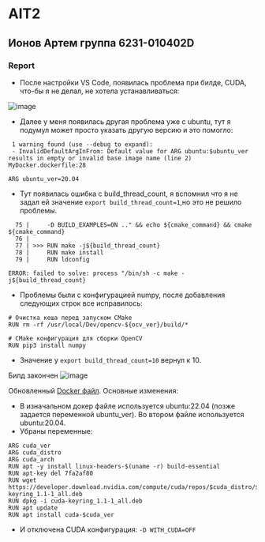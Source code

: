 # AIT2

## Ионов Артем группа 6231-010402D

### Report

- После настройки VS Code, появилась проблема при билде, CUDA, что-бы я не делал, не хотела устанавливаться:

![image](https://github.com/user-attachments/assets/77226828-6519-4701-8fa3-f46de08591da)

- Далее у меня появилась другая проблема уже с ubuntu, тут я подумул может просто указать другую версию и это помогло:

```
 1 warning found (use --debug to expand):
 - InvalidDefaultArgInFrom: Default value for ARG ubuntu:$ubuntu_ver results in empty or invalid base image name (line 2)
MyDocker.dockerfile:28
```

``ARG ubuntu_ver=20.04``

- Тут появилась ошибка с build_thread_count, я вспомнил что я не задал ей значение ``export build_thread_count=1``,но это не решило проблемы.
```
  75 |     -D BUILD_EXAMPLES=ON .." && echo ${cmake_command} && cmake ${cmake_command}
  76 |     
  77 | >>> RUN make -j${build_thread_count}
  78 |     RUN make install
  79 |     RUN ldconfig

ERROR: failed to solve: process "/bin/sh -c make -j${build_thread_count}
```

- Проблемы были с конфигурацией numpy, после добавления следующих строк все исправилось:

```
# Очистка кеша перед запуском CMake
RUN rm -rf /usr/local/Dev/opencv-${ocv_ver}/build/*

# CMake конфигурация для сборки OpenCV
RUN pip3 install numpy
```

- Значение у ``export build_thread_count=10`` вернул к 10.

Билд закончен
![image](https://github.com/user-attachments/assets/0622b1f8-7f48-41b9-8f72-1750065c707a)



Обновленный [Docker файл](MyDocker). Основные изменения:

- В изначальном докер файле используется ubuntu:22.04 (позже задается переменной ubuntu_ver).
Во втором файле используется ubuntu:20.04.
- Убраны переменные:
```
ARG cuda_ver
ARG cuda_distro
ARG cuda_arch
RUN apt -y install linux-headers-$(uname -r) build-essential
RUN apt-key del 7fa2af80
RUN wget https://developer.download.nvidia.com/compute/cuda/repos/$cuda_distro/$cuda_arch/cuda-keyring_1.1-1_all.deb
RUN dpkg -i cuda-keyring_1.1-1_all.deb
RUN apt update
RUN apt install cuda-$cuda_ver
```
- И отключена CUDA конфигурация: ``-D WITH_CUDA=OFF``
